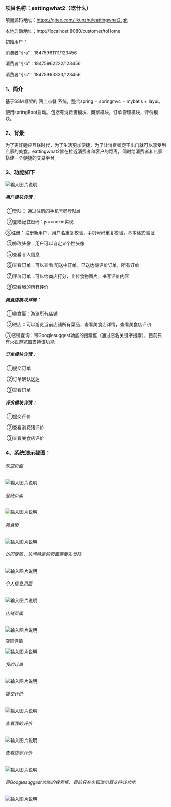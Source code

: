 ### 项目名称：eattingwhat2（吃什么）

项目源码地址：https://gitee.com/likunzhu/eattingwhat2.git

本地启动地址：http://localhost:8080/customer/toHome

初始用户：

消费者“小a”：18475961111/123456

消费者“小b”：18475962222/123456

消费者“小c”：18475963333/123456



### 1、简介

 基于SSM框架的 网上点餐 系统，整合spring + springmvc  + mybatis + layui。 

使用springBoot启动。包括有消费者模块、商家模块，订单管理模块，评价模块。



### 2、背景

为了更好适应互联时代，为了生活更加便捷，为了让消费者足不出门就可以享受到店家的美食。eattingwhat2旨在拉近消费者和客户的距离，同时给消费者和店家搭建一个便捷的交易平台。



### 3、功能如下

![输入图片说明](https://images.gitee.com/uploads/images/2020/0626/165305_80d02cce_5388780.png "屏幕截图.png")

##### 用户模块详情：

​	①登陆： 通过注册的手机号码登陆si

​	②登陆记住密码：js+cookie实现

​	③注册：注册新用户，用户名重复校验，手机号码重复校验，基本格式验证

​	④修改头像：用户可以自定义个性头像

​	⑤查看个人信息

​	⑥查看订单：可以查看 配送中订单，已送达待评价订单，所有订单

​	⑦评价订单：可以给商店打分，上传食物图片，书写评价内容

​	⑧查看我的所有评价

##### 美食店模块详情：

​	①美食街：游览所有店铺

​	②进店：可以游览当前店铺所有菜品，查看美食店详情，查看美食店评价

​	③店铺查询：带Googlesuggest功能的搜索框（通过店名关键字搜索），目前只有火狐游览器支持该功能

##### 订单模块详情：

​	①提交订单

​	②订单确认送达

​	③查看订单

##### 评价模块详情：

​	①提交评价

​	②查看消费猪评价

​	③查看美食店评价



### 4、系统演示截图：

###### 欢迎页面
![输入图片说明](https://images.gitee.com/uploads/images/2020/0626/165352_5bb3e280_5388780.png "屏幕截图.png")


###### 登陆页面
![输入图片说明](https://images.gitee.com/uploads/images/2020/0626/165410_a76ae9b4_5388780.png "屏幕截图.png")


###### 美食街


![输入图片说明](https://images.gitee.com/uploads/images/2020/0626/165718_aa622268_5388780.png "屏幕截图.png")

###### 访问受限，访问特定的页面需要先登陆

![输入图片说明](https://images.gitee.com/uploads/images/2020/0626/165737_f9857dab_5388780.png "屏幕截图.png")


###### 个人信息页面

![输入图片说明](https://images.gitee.com/uploads/images/2020/0626/165759_ccdd144e_5388780.png "屏幕截图.png")

###### 店铺页面

![输入图片说明](https://images.gitee.com/uploads/images/2020/0626/165833_b4ff351c_5388780.png "屏幕截图.png")


店铺详情

![输入图片说明](https://images.gitee.com/uploads/images/2020/0626/165858_e3dc69dc_5388780.png "屏幕截图.png")


###### 我的订单

![输入图片说明](https://images.gitee.com/uploads/images/2020/0626/170029_78e34600_5388780.png "屏幕截图.png")


###### 提交评价

![输入图片说明](https://images.gitee.com/uploads/images/2020/0626/165952_cf51b398_5388780.png "屏幕截图.png")

###### 查看我的评价

![输入图片说明](https://images.gitee.com/uploads/images/2020/0626/165921_c867f65d_5388780.png "屏幕截图.png")

###### 查看店家评价

![输入图片说明](https://images.gitee.com/uploads/images/2020/0626/170643_7ff3a504_5388780.png "屏幕截图.png")

###### 带Googlesuggest功能的搜索框，目前只有火狐游览器支持该功能

![输入图片说明](https://images.gitee.com/uploads/images/2020/0626/170425_809fd7c1_5388780.png "屏幕截图.png")